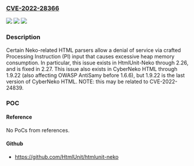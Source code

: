 ### [CVE-2022-28366](https://cve.mitre.org/cgi-bin/cvename.cgi?name=CVE-2022-28366)
![](https://img.shields.io/static/v1?label=Product&message=n%2Fa&color=blue)
![](https://img.shields.io/static/v1?label=Version&message=n%2Fa&color=blue)
![](https://img.shields.io/static/v1?label=Vulnerability&message=n%2Fa&color=brighgreen)

### Description

Certain Neko-related HTML parsers allow a denial of service via crafted Processing Instruction (PI) input that causes excessive heap memory consumption. In particular, this issue exists in HtmlUnit-Neko through 2.26, and is fixed in 2.27. This issue also exists in CyberNeko HTML through 1.9.22 (also affecting OWASP AntiSamy before 1.6.6), but 1.9.22 is the last version of CyberNeko HTML. NOTE: this may be related to CVE-2022-24839.

### POC

#### Reference
No PoCs from references.

#### Github
- https://github.com/HtmlUnit/htmlunit-neko

